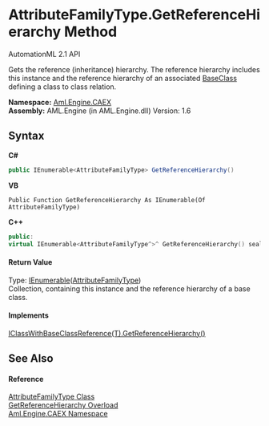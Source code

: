# AttributeFamilyType.GetReferenceHierarchy Method 
AutomationML 2.1 API 

Gets the reference (inheritance) hierarchy. The reference hierarchy includes this instance and the reference hierarchy of an associated <a href="P_Aml_Engine_CAEX_AttributeFamilyType_BaseClass">BaseClass</a> defining a class to class relation.

**Namespace:**&nbsp;<a href="N_Aml_Engine_CAEX">Aml.Engine.CAEX</a><br />**Assembly:**&nbsp;AML.Engine (in AML.Engine.dll) Version: 1.6

## Syntax

**C#**<br />
``` C#
public IEnumerable<AttributeFamilyType> GetReferenceHierarchy()
```

**VB**<br />
``` VB
Public Function GetReferenceHierarchy As IEnumerable(Of AttributeFamilyType)
```

**C++**<br />
``` C++
public:
virtual IEnumerable<AttributeFamilyType^>^ GetReferenceHierarchy() sealed
```


#### Return Value
Type: <a href="https://docs.microsoft.com/dotnet/api/system.collections.generic.ienumerable-1" target="_parent" rel="noopener noreferrer">IEnumerable</a>(<a href="T_Aml_Engine_CAEX_AttributeFamilyType">AttributeFamilyType</a>)<br />Collection, containing this instance and the reference hierarchy of a base class.

#### Implements
<a href="M_Aml_Engine_CAEX_IClassWithBaseClassReference_1_GetReferenceHierarchy">IClassWithBaseClassReference(T).GetReferenceHierarchy()</a><br />

## See Also


#### Reference
<a href="T_Aml_Engine_CAEX_AttributeFamilyType">AttributeFamilyType Class</a><br /><a href="Overload_Aml_Engine_CAEX_AttributeFamilyType_GetReferenceHierarchy">GetReferenceHierarchy Overload</a><br /><a href="N_Aml_Engine_CAEX">Aml.Engine.CAEX Namespace</a><br />